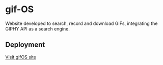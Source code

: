 # gif-OS
Website developed to search, record and download GIFs, integrating the GIPHY API as a search engine. 

## Deployment

[Visit gifOS site](https://merybal.github.io/gif-OS/)
